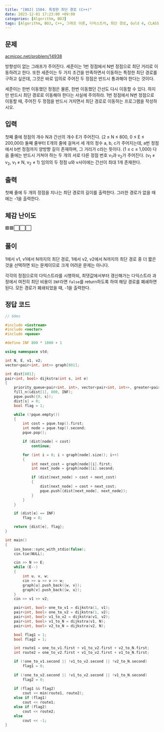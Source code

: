 ```yaml
---
title: "[BOJ] 1504. 특정한 최단 경로 (C++)"
date: 2023-12-01 17:23:00 +09:00
categories: [Algorithm, BOJ]
tags: [Algorithm, BOJ, C++, 그래프 이론, 다익스트라, 최단 경로, Gold 4, CLASS 4]
---
```

## **문제**
[acmicpc.net/problem/14938](https://www.acmicpc.net/problem/14938)
<br>

방향성이 없는 그래프가 주어진다. 세준이는 1번 정점에서 N번 정점으로 최단 거리로 이동하려고 한다. 또한 세준이는 두 가지 조건을 만족하면서 이동하는 특정한 최단 경로를 구하고 싶은데, 그것은 바로 임의로 주어진 두 정점은 반드시 통과해야 한다는 것이다.

세준이는 한번 이동했던 정점은 물론, 한번 이동했던 간선도 다시 이동할 수 있다. 하지만 반드시 최단 경로로 이동해야 한다는 사실에 주의하라. 1번 정점에서 N번 정점으로 이동할 때, 주어진 두 정점을 반드시 거치면서 최단 경로로 이동하는 프로그램을 작성하시오.
<br>

## **입력**
첫째 줄에 정점의 개수 N과 간선의 개수 E가 주어진다. (2 ≤ N ≤ 800, 0 ≤ E ≤ 200,000) 둘째 줄부터 E개의 줄에 걸쳐서 세 개의 정수 a, b, c가 주어지는데, a번 정점에서 b번 정점까지 양방향 길이 존재하며, 그 거리가 c라는 뜻이다. (1 ≤ c ≤ 1,000) 다음 줄에는 반드시 거쳐야 하는 두 개의 서로 다른 정점 번호 v<sub>1</sub>과 v<sub>2</sub>가 주어진다. (v<sub>1</sub> ≠ v<sub>2</sub>, v<sub>1</sub> ≠ N, v<sub>2</sub> ≠ 1) 임의의 두 정점 u와 v사이에는 간선이 최대 1개 존재한다.
<br>

## **출력**
첫째 줄에 두 개의 정점을 지나는 최단 경로의 길이를 출력한다. 그러한 경로가 없을 때에는 -1을 출력한다.
<br>

## **체감 난이도**
🟩🟩⬜⬜⬜
<br>

## **풀이**
1에서 v1, v1에서 N까지의 최단 경로, 1에서 v2, v2에서 N까지의 최단 경로 중 더 짧은 것을 선택하면 되는 문제이므로 크게 어려운 문제는 아니다.

각각의 정점으로의 다익스트라를 시행하되, 최댓값에서부터 갱신해가는 다익스트라 과정에서 여전히 최단 비용이 `INF`라면 `false`를 return하도록 하여 해당 경로를 폐쇄하면 된다. 모든 경로가 폐쇄되었을 때, -1을 출력한다.
<br>

## **정답 코드**
```c++
// 60ms

#include <iostream>
#include <vector>
#include <queue>

#define INF 800 * 1000 + 1

using namespace std;

int N, E, v1, v2;
vector<pair<int, int>> graph[801];

int dist[801];
pair<int, bool> dijkstra(int s, int e)
{
    priority_queue<pair<int, int>, vector<pair<int, int>>, greater<pair<int, int>>> pque;
    fill_n(&dist[1], 800, INF);
    pque.push({0, s});
    dist[s] = 0;
    bool flag = 1;

    while (!pque.empty())
    {
        int cost = pque.top().first;
        int node = pque.top().second;
        pque.pop();

        if (dist[node] < cost)
            continue;

        for (int i = 0; i < graph[node].size(); i++)
        {
            int next_cost = graph[node][i].first;
            int next_node = graph[node][i].second;

            if (dist[next_node] > cost + next_cost)
            {
                dist[next_node] = cost + next_cost;
                pque.push({dist[next_node], next_node});
            }
        }
    }

    if (dist[e] == INF)
        flag = 0;

    return {dist[e], flag};
}

int main()
{
    ios_base::sync_with_stdio(false);
    cin.tie(NULL);

    cin >> N >> E;
    while (E--)
    {
        int u, v, w;
        cin >> u >> v >> w;
        graph[u].push_back({w, v});
        graph[v].push_back({w, u});
    }
    cin >> v1 >> v2;

    pair<int, bool> one_to_v1 = dijkstra(1, v1);
    pair<int, bool> one_to_v2 = dijkstra(1, v2);
    pair<int, bool> v1_to_v2 = dijkstra(v1, v2);
    pair<int, bool> v1_to_N = dijkstra(v1, N);
    pair<int, bool> v2_to_N = dijkstra(v2, N);

    bool flag1 = 1;
    bool flag2 = 1;

    int route1 = one_to_v1.first + v1_to_v2.first + v2_to_N.first;
    int route2 = one_to_v2.first + v1_to_v2.first + v1_to_N.first;

    if (!one_to_v1.second || !v1_to_v2.second || !v2_to_N.second)
        flag1 = 0;
    
    if (!one_to_v2.second || !v1_to_v2.second || !v1_to_N.second)
        flag2 = 0;
    
    if (flag1 && flag2)
        cout << min(route1, route2);
    else if (flag1)
        cout << route1;
    else if (flag2)
        cout << route2;
    else
        cout << -1;
}
```